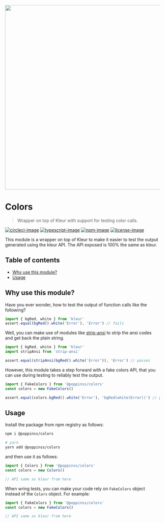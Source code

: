 <div align="center"><img src="https://res.cloudinary.com/adonisjs/image/upload/q_100/v1557762307/poppinss_iftxlt.jpg" width="600px"></div>

# Colors

> Wrapper on top of Kleur with support for testing color calls.

[![circleci-image]][circleci-url] [![typescript-image]][typescript-url] [![npm-image]][npm-url] [![license-image]][license-url]

This module is a wrapper on top of Kleur to make it easier to test the output generated using the kleur API. The API exposed is 100% the same as kleur.

<!-- START doctoc generated TOC please keep comment here to allow auto update -->
<!-- DON'T EDIT THIS SECTION, INSTEAD RE-RUN doctoc TO UPDATE -->
## Table of contents

- [Why use this module?](#why-use-this-module)
- [Usage](#usage)

<!-- END doctoc generated TOC please keep comment here to allow auto update -->

## Why use this module?

Have you ever wonder, how to test the output of function calls like the following?

```js
import { bgRed, white } from 'kleur'
assert.equal(bgRed().white('Error'), 'Error') // fails
```

Well, you can make use of modules like [strip-ansi](https://github.com/chalk/strip-ansi) to strip the ansi codes and get back the plain string.

```js
import { bgRed, white } from 'kleur'
import stripAnsi from 'strip-ansi'

assert.equal(stripAnsi(bgRed().white('Error')), 'Error') // passes
```

However, this module takes a step forward with a fake colors API, that you can use during testing to reliably test the output.

```js
import { FakeColors } from '@poppinss/colors'
const colors = new FakeColors()

assert.equal(colors.bgRed().white('Error'), 'bgRed(white(Error))') // passes
```

## Usage

Install the package from npm registry as follows:

```sh
npm i @poppinss/colors

# yarn
yarn add @poppinss/colors
```

and then use it as follows:

```ts
import { Colors } from '@poppinss/colors'
const colors = new Colors()

// API same as kleur from here
```

When wring tests, you can make your code rely on `FakeColors` object instead of the `Colors` object. For example:

```ts
import { FakeColors } from '@poppinss/colors'
const colors = new FakeColors()

// API same as kleur from here
```

[circleci-image]: https://img.shields.io/circleci/project/github/poppinss/colors/master.svg?style=for-the-badge&logo=circleci
[circleci-url]: https://circleci.com/gh/poppinss/colors 'circleci'
[typescript-image]: https://img.shields.io/badge/Typescript-294E80.svg?style=for-the-badge&logo=typescript
[typescript-url]: "typescript"
[npm-image]: https://img.shields.io/npm/v/@poppinss/colors.svg?style=for-the-badge&logo=npm
[npm-url]: https://npmjs.org/package/@poppinss/colors 'npm'
[license-image]: https://img.shields.io/npm/l/@poppinss/colors?color=blueviolet&style=for-the-badge
[license-url]: LICENSE.md 'license'
